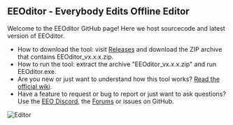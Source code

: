 ## EEOditor - Everybody Edits Offline Editor
   
Welcome to the EEOditor GitHub page! Here we host sourcecode and latest version of EEOditor.
  
* How to download the tool: visit [Releases](https://github.com/capashaa/EEOEditor/releases) and download the ZIP archive that contains EEOditor_vx.x.x.zip. 
* How to run the tool: extract the archive "EEOditor_vx.x.x.zip" and run EEOditor.exe. 
* Are you new or just want to understand how this tool works? [Read the official wiki](https://github.com/capashaa/EEOEditor/wiki).
* Have a feature to request or bug to report or just want to ask questions? Use the [EEO Discord](https://discord.gg/V5maATbSgc), the [Forums](https://forums.everybodyedits.com/viewtopic.php?id=47253&p=3) or issues on GitHub.   

![Editor](https://raw.githubusercontent.com/wiki/capashaa/EEOEditor/images/eeoditor_screen.png)

